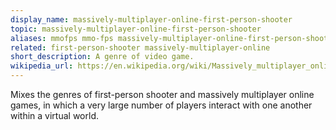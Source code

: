 ```yaml
---
display_name: massively-multiplayer-online-first-person-shooter
topic: massively-multiplayer-online-first-person-shooter
aliases: mmofps mmo-fps massively-multiplayer-online-first-person-shooter-game
related: first-person-shooter massively-multiplayer-online
short_description: A genre of video game.
wikipedia_url: https://en.wikipedia.org/wiki/Massively_multiplayer_online_first-person_shooter_game
---
```

Mixes the genres of first-person shooter and massively multiplayer online games, in which a very large number of players interact with one another within a virtual world.
